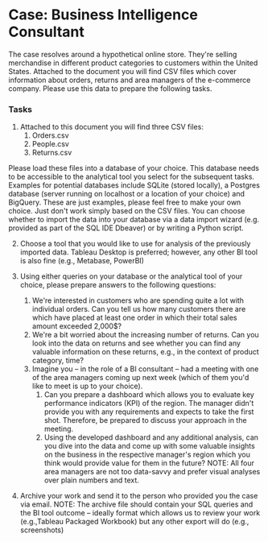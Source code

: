 # Case: Business Intelligence Consultant
The case resolves around a hypothetical online store. They're selling merchandise
in different product categories to customers within the United States. Attached to the document you will find CSV files
which cover information about orders, returns and area managers of the e-commerce company. Please use this data
to prepare the following tasks.

### Tasks

1. Attached to this document you will find three CSV files:
    1. Orders.csv
    2. People.csv
    3. Returns.csv

Please load these files into a database of your choice. This database needs to be accessible to the analytical tool you select for the subsequent tasks. 
Examples for potential databases include SQLite (stored locally), a Postgres database (server running on localhost or a location of your choice) and BigQuery. These are just examples, please feel free to make your own choice. Just
don't work simply based on the CSV files. You can choose whether to import the data into your database via a data import wizard (e.g. provided as part of the SQL IDE Dbeaver) or by writing a Python script.


2. Choose a tool that you would like to use for analysis of the previously imported data. Tableau
Desktop is preferred; however, any other BI tool is also fine (e.g., Metabase, PowerBI)


3. Using either queries on your database or the analytical tool of your choice, please prepare
answers to the following questions:
    1. We're interested in customers who are spending quite a lot with individual orders. Can you
tell us how many customers there are which have placed at least one order in which their
total sales amount exceeded 2,000$?
    2. We're a bit worried about the increasing number of returns. Can you look into the data
on returns and see whether you can find any valuable information on these returns, e.g., in
the context of product category, time?
    3. Imagine you – in the role of a BI consultant – had a meeting with one of the area managers
coming up next week (which of them you'd like to meet is up to your choice). 
       1. Can you prepare a dashboard which allows you to evaluate key performance indicators (KPI) of the region. The manager didn't provide you with any requirements and expects to take the first shot. Therefore, be prepared to discuss your approach in the meeting.
       2. Using the developed dashboard and any additional analysis, can you dive into the data and come up with some valuable insights on the business in the respective manager's region which you think would provide value for them in the future?
       NOTE: All four area managers are not too data-savvy and prefer visual analyses over plain numbers and text.


4. Archive your work and send it to the person who provided you the case via email.
   NOTE: The archive file should contain your SQL queries and the BI tool outcome – ideally format which allows us to review your work (e.g.,Tableau Packaged Workbook) but any other export will do (e.g., screenshots)